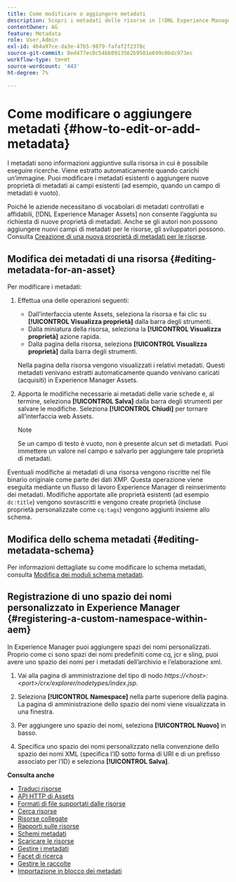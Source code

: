 ```yaml
---
title: Come modificare o aggiungere metadati
description: Scopri i metadati delle risorse in [!DNL Experience Manager Assets] e vari modi per modificare i metadati delle risorse.
contentOwner: AG
feature: Metadata
role: User,Admin
exl-id: 464a97ce-da3e-47b5-9879-fafaf2f2378c
source-git-commit: 8ed477ec0c54bb0913562b9581e699c0bdc973ec
workflow-type: tm+mt
source-wordcount: '443'
ht-degree: 7%

---
```


# Come modificare o aggiungere metadati {#how-to-edit-or-add-metadata}

I metadati sono informazioni aggiuntive sulla risorsa in cui è possibile eseguire ricerche. Viene estratto automaticamente quando carichi un’immagine. Puoi modificare i metadati esistenti o aggiungere nuove proprietà di metadati ai campi esistenti (ad esempio, quando un campo di metadati è vuoto).

Poiché le aziende necessitano di vocabolari di metadati controllati e affidabili, [!DNL Experience Manager Assets] non consente l’aggiunta su richiesta di nuove proprietà di metadati. Anche se gli autori non possono aggiungere nuovi campi di metadati per le risorse, gli sviluppatori possono. Consulta [Creazione di una nuova proprietà di metadati per le risorse](meta-edit.md#editing-metadata-schema).

## Modifica dei metadati di una risorsa {#editing-metadata-for-an-asset}

Per modificare i metadati:

1. Effettua una delle operazioni seguenti:

   * Dall’interfaccia utente Assets, seleziona la risorsa e fai clic su **[!UICONTROL Visualizza proprietà]** dalla barra degli strumenti.
   * Dalla miniatura della risorsa, seleziona la **[!UICONTROL Visualizza proprietà]** azione rapida.
   * Dalla pagina della risorsa, seleziona **[!UICONTROL Visualizza proprietà]** dalla barra degli strumenti.

   Nella pagina della risorsa vengono visualizzati i relativi metadati. Questi metadati venivano estratti automaticamente quando venivano caricati (acquisiti) in Experience Manager Assets.

1. Apporta le modifiche necessarie ai metadati delle varie schede e, al termine, seleziona **[!UICONTROL Salva]** dalla barra degli strumenti per salvare le modifiche. Seleziona **[!UICONTROL Chiudi]** per tornare all’interfaccia web Assets.

   >[!NOTE]
   >
   >Se un campo di testo è vuoto, non è presente alcun set di metadati. Puoi immettere un valore nel campo e salvarlo per aggiungere tale proprietà di metadati.

Eventuali modifiche ai metadati di una risorsa vengono riscritte nel file binario originale come parte dei dati XMP. Questa operazione viene eseguita mediante un flusso di lavoro Experience Manager di reinserimento dei metadati. Modifiche apportate alle proprietà esistenti (ad esempio `dc:title`) vengono sovrascritti e vengono create proprietà (incluse proprietà personalizzate come `cq:tags`) vengono aggiunti insieme allo schema.

<!-- XMP write-back is supported and enabled for the platforms and file formats described in technical requirements. -->

## Modifica dello schema metadati {#editing-metadata-schema}

Per informazioni dettagliate su come modificare lo schema metadati, consulta [Modifica dei moduli schema metadati](metadata-schemas.md#edit-metadata-schema-forms).

## Registrazione di uno spazio dei nomi personalizzato in Experience Manager {#registering-a-custom-namespace-within-aem}

In Experience Manager puoi aggiungere spazi dei nomi personalizzati. Proprio come ci sono spazi dei nomi predefiniti come cq, jcr e sling, puoi avere uno spazio dei nomi per i metadati dell’archivio e l’elaborazione xml.

1. Vai alla pagina di amministrazione del tipo di nodo *https://&lt;host>:&lt;port>/crx/explorer/nodetypes/index.jsp*.
1. Seleziona **[!UICONTROL Namespace]** nella parte superiore della pagina. La pagina di amministrazione dello spazio dei nomi viene visualizzata in una finestra.

1. Per aggiungere uno spazio dei nomi, seleziona **[!UICONTROL Nuovo]** in basso.
1. Specifica uno spazio dei nomi personalizzato nella convenzione dello spazio dei nomi XML (specifica l’ID sotto forma di URI e di un prefisso associato per l’ID) e seleziona **[!UICONTROL Salva]**.

**Consulta anche**

* [Traduci risorse](translate-assets.md)
* [API HTTP di Assets](mac-api-assets.md)
* [Formati di file supportati dalle risorse](file-format-support.md)
* [Cerca risorse](search-assets.md)
* [Risorse collegate](use-assets-across-connected-assets-instances.md)
* [Rapporti sulle risorse](asset-reports.md)
* [Schemi metadati](metadata-schemas.md)
* [Scaricare le risorse](download-assets-from-aem.md)
* [Gestire i metadati](manage-metadata.md)
* [Facet di ricerca](search-facets.md)
* [Gestire le raccolte](manage-collections.md)
* [Importazione in blocco dei metadati](metadata-import-export.md)
